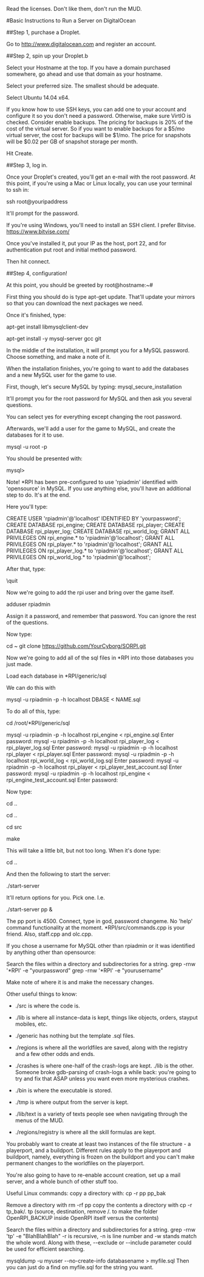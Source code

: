 Read the licenses. Don't like them, don't run the MUD.

#Basic Instructions to Run a Server on DigitalOcean

##Step 1, purchase a Droplet.

Go to http://www.digitalocean.com and register an account.

##Step 2, spin up your Droplet.b

Select your Hostname at the top. If you have a domain purchased somewhere, go ahead and use that domain as your hostname.

Select your preferred size. The smallest should be adequate.

Select Ubuntu 14.04 x64.

If you know how to use SSH keys, you can add one to your account and configure it so you don't need a password. Otherwise,
make sure VirtIO is checked. Consider enable backups. The pricing for backups is 20% of the cost of the virtual server. So if you want to enable backups for a $5/mo virtual server, the cost for backups will be $1/mo. The price for snapshots will be $0.02 per GB of snapshot storage per month.

Hit Create.

##Step 3, log in.

Once your Droplet's created, you'll get an e-mail with the root password. At this point, if you're using a Mac or Linux locally,
you can use your terminal to ssh in:

ssh root@youripaddress

It'll prompt for the password.

If you're using Windows, you'll need to install an SSH client. I prefer Bitvise. https://www.bitvise.com/

Once you've installed it, put your IP as the host, port 22, and for authentication put root and initial method password.

Then hit connect.


##Step 4, configuration!

At this point, you should be greeted by root@hostname:~#

First thing you should do is type apt-get update. That'll update your mirrors so that you can download the next packages we need.

Once it's finished, type:

apt-get install libmysqlclient-dev

apt-get install -y mysql-server gcc git

In the middle of the installation, it will prompt you for a MySQL password.
Choose something, and make a note of it.


When the installation finishes, you're going to want to add the databases and a new MySQL user for the game to use.

First, though, let's secure MySQL by typing: mysql_secure_installation

It'll prompt you for the root password for MySQL and then ask you several questions.

You can select yes for everything except changing the root password.

Afterwards, we'll add a user for the game to MySQL, and create the databases for it to use.

mysql -u root -p
<your password>

You should be presented with:

mysql>

Note! *RPI has been pre-configured to use 'rpiadmin' identified with 'opensource' in MySQL. If you use anything else, you'll have an additional step to do. It's at the end.

 Here you'll type:


CREATE USER 'rpiadmin'@'localhost' IDENTIFIED BY 'yourpassword';
CREATE DATABASE rpi_engine;
CREATE DATABASE rpi_player;
CREATE DATABASE rpi_player_log;
CREATE DATABASE rpi_world_log;
GRANT ALL PRIVILEGES ON rpi_engine.* to 'rpiadmin'@'localhost';
GRANT ALL PRIVILEGES ON rpi_player.* to 'rpiadmin'@'localhost';
GRANT ALL PRIVILEGES ON rpi_player_log.* to 'rpiadmin'@'localhost';
GRANT ALL PRIVILEGES ON rpi_world_log.* to 'rpiadmin'@'localhost';

After that, type:

\quit

Now we're going to add the rpi user and bring over the game itself.

adduser rpiadmin

Assign it a password, and remember that password. You can ignore the rest of the questions.

Now type:

cd ~
git clone https://github.com/YourCyborg/SORPI.git

Now we're going to add all of the sql files in *RPI into those databases you just made.

Load each database in *RPI/generic/sql

We can do this with

mysql -u rpiadmin -p -h localhost DBASE < NAME.sql

To do all of this, type:

cd /root/*RPI/generic/sql



mysql -u rpiadmin -p -h localhost rpi_engine < rpi_engine.sql
Enter password:
mysql -u rpiadmin -p -h localhost rpi_player_log < rpi_player_log.sql
Enter password:
mysql -u rpiadmin -p -h localhost rpi_player < rpi_player.sql
Enter password:
mysql -u rpiadmin -p -h localhost rpi_world_log < rpi_world_log.sql
Enter password:
mysql -u rpiadmin -p -h localhost rpi_player < rpi_player_test_account.sql
Enter password:
mysql -u rpiadmin -p -h localhost rpi_engine < rpi_engine_test_account.sql
Enter password:

Now type:

cd ..

cd ..

cd src

make

This will take a little bit, but not too long. When it's done type:

cd ..

And then the following to start the server:

./start-server

It'll return options for you. Pick one. I.e.

./start-server  pp &

The pp port is 4500. Connect, type in god, password changeme. No 'help' command functionality at the moment. *RPI/src/commands.cpp is your friend. Also, staff.cpp and olc.cpp.

If you chose a username for MySQL other than rpiadmin or it was identified by anything other than opensource:

Search the files within a directory and subdirectories for a string.
grep -rnw '*RPI' -e "yourpassword"
grep -rnw '*RPI' -e "yourusername"

Make note of where it is and make the necessary changes.

Other useful things to know:
* ./src is where the code is.
* ./lib is where all instance-data is kept, things like objects, orders, stayput mobiles, etc.
* ./generic has nothing but the template .sql files.
* ./regions is where all the worldfiles are saved, along with the registry and a few other odds and ends.
* ./crashes is where one-half of the crash-logs are kept. ./lib is the other. Someone broke gdb-parsing of crash-logs a while back: you're going to try and fix that ASAP unless you want even more mysterious crashes.
* ./bin is where the executable is stored.
* ./tmp is where output from the server is kept.

* ./lib/text is a variety of texts people see when navigating through the menus of the MUD.
* ./regions/registry is where all the skill formulas are kept.

You probably want to create at least two instances of the file structure - a playerport, and a buildport. Different rules apply to the playerport and buildport, namely, everything is frozen on the buildport and you can't make permanent changes to the worldfiles on the playerport.

You're also going to have to re-enable account creation, set up a mail server, and a whole bunch of other stuff too.

Useful Linux commands:
copy a directory with:
cp -r pp pp_bak

Remove a directory with rm -rf pp
copy the contents a directory with cp -r tp_bak/. tp
(source, destination, remove /. to make the folder OpenRPI_BACKUP inside OpenRPI itself versus the contents)

Search the files within a directory and subdirectories for a string.
grep -rnw 'tp' -e "BlahBlahBlah"
-r is recursive, -n is line number and -w stands match the whole word. Along with these, --exclude or --include parameter could be used for efficient searching.

mysqldump -u myuser --no-create-info databasename > myfile.sql
Then you can just do a find on myfile.sql for the string you want.
